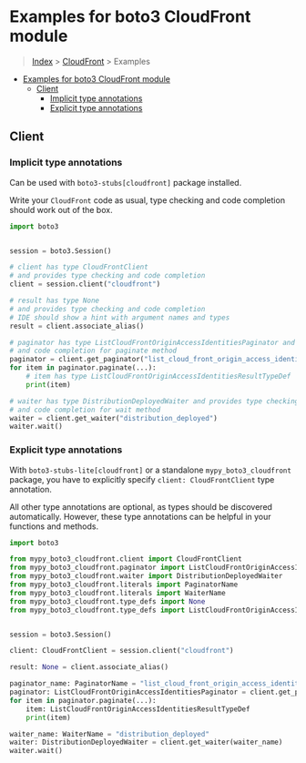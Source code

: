 <a id="examples-for-boto3-cloudfront-module"></a>

# Examples for boto3 CloudFront module

> [Index](../README.md) > [CloudFront](./README.md) > Examples

- [Examples for boto3 CloudFront module](#examples-for-boto3-cloudfront-module)
  - [Client](#client)
    - [Implicit type annotations](#implicit-type-annotations)
    - [Explicit type annotations](#explicit-type-annotations)

<a id="client"></a>

## Client

<a id="implicit-type-annotations"></a>

### Implicit type annotations

Can be used with `boto3-stubs[cloudfront]` package installed.

Write your `CloudFront` code as usual, type checking and code completion should
work out of the box.

```python
import boto3


session = boto3.Session()

# client has type CloudFrontClient
# and provides type checking and code completion
client = session.client("cloudfront")

# result has type None
# and provides type checking and code completion
# IDE should show a hint with argument names and types
result = client.associate_alias()

# paginator has type ListCloudFrontOriginAccessIdentitiesPaginator and provides type checking
# and code completion for paginate method
paginator = client.get_paginator("list_cloud_front_origin_access_identities")
for item in paginator.paginate(...):
    # item has type ListCloudFrontOriginAccessIdentitiesResultTypeDef
    print(item)

# waiter has type DistributionDeployedWaiter and provides type checking
# and code completion for wait method
waiter = client.get_waiter("distribution_deployed")
waiter.wait()
```

<a id="explicit-type-annotations"></a>

### Explicit type annotations

With `boto3-stubs-lite[cloudfront]` or a standalone `mypy_boto3_cloudfront`
package, you have to explicitly specify `client: CloudFrontClient` type
annotation.

All other type annotations are optional, as types should be discovered
automatically. However, these type annotations can be helpful in your functions
and methods.

```python
import boto3

from mypy_boto3_cloudfront.client import CloudFrontClient
from mypy_boto3_cloudfront.paginator import ListCloudFrontOriginAccessIdentitiesPaginator
from mypy_boto3_cloudfront.waiter import DistributionDeployedWaiter
from mypy_boto3_cloudfront.literals import PaginatorName
from mypy_boto3_cloudfront.literals import WaiterName
from mypy_boto3_cloudfront.type_defs import None
from mypy_boto3_cloudfront.type_defs import ListCloudFrontOriginAccessIdentitiesResultTypeDef


session = boto3.Session()

client: CloudFrontClient = session.client("cloudfront")

result: None = client.associate_alias()

paginator_name: PaginatorName = "list_cloud_front_origin_access_identities"
paginator: ListCloudFrontOriginAccessIdentitiesPaginator = client.get_paginator(paginator_name)
for item in paginator.paginate(...):
    item: ListCloudFrontOriginAccessIdentitiesResultTypeDef
    print(item)

waiter_name: WaiterName = "distribution_deployed"
waiter: DistributionDeployedWaiter = client.get_waiter(waiter_name)
waiter.wait()
```
